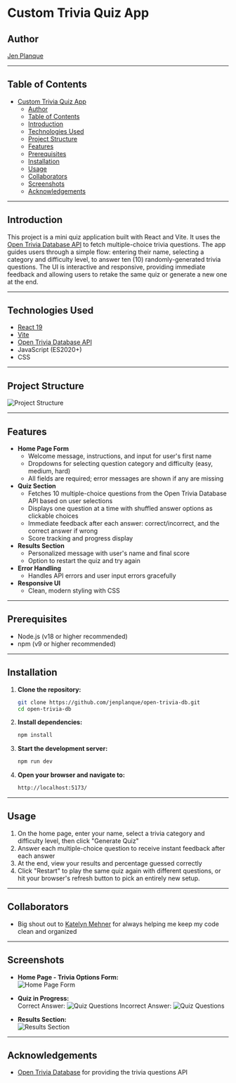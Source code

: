 # Custom Trivia Quiz App

## Author

[Jen Planque](https://github.com/jenplanque)

---

## Table of Contents

- [Custom Trivia Quiz App](#custom-trivia-quiz-app)
  - [Author](#author)
  - [Table of Contents](#table-of-contents)
  - [Introduction](#introduction)
  - [Technologies Used](#technologies-used)
  - [Project Structure](#project-structure)
  - [Features](#features)
  - [Prerequisites](#prerequisites)
  - [Installation](#installation)
  - [Usage](#usage)
  - [Collaborators](#collaborators)
  - [Screenshots](#screenshots)
  - [Acknowledgements](#acknowledgements)

---

## Introduction

This project is a mini quiz application built with React and Vite. It uses the [Open Trivia Database API](https://opentdb.com/) to fetch multiple-choice trivia questions. The app guides users through a simple flow: entering their name, selecting a category and difficulty level, to answer ten (10) randomly-generated trivia questions. The UI is interactive and responsive, providing immediate feedback and allowing users to retake the same quiz or generate a new one at the end.

---

## Technologies Used

- [React 19](https://react.dev/)
- [Vite](https://vitejs.dev/)
- [Open Trivia Database API](https://opentdb.com/)
- JavaScript (ES2020+)
- CSS

---

## Project Structure

![Project Structure](./src/archives/Project_Structure.png)

---

## Features

- **Home Page Form**
  - Welcome message, instructions, and input for user's first name
  - Dropdowns for selecting question category and difficulty (easy, medium, hard)
  - All fields are required; error messages are shown if any are missing
- **Quiz Section**
  - Fetches 10 multiple-choice questions from the Open Trivia Database API based on user selections
  - Displays one question at a time with shuffled answer options as clickable choices
  - Immediate feedback after each answer: correct/incorrect, and the correct answer if wrong
  - Score tracking and progress display
- **Results Section**
  - Personalized message with user's name and final score
  - Option to restart the quiz and try again
- **Error Handling**
  - Handles API errors and user input errors gracefully
- **Responsive UI**
  - Clean, modern styling with CSS

---

## Prerequisites

- Node.js (v18 or higher recommended)
- npm (v9 or higher recommended)

---

## Installation

1. **Clone the repository:**

   ```sh
   git clone https://github.com/jenplanque/open-trivia-db.git
   cd open-trivia-db

   ```

2. **Install dependencies:**

   ```sh
   npm install
   ```

3. **Start the development server:**

   ```sh
   npm run dev
   ```

4. **Open your browser and navigate to:**
   ```sh
   http://localhost:5173/
   ```

---

## Usage

1. On the home page, enter your name, select a trivia category and difficulty level, then click "Generate Quiz"
2. Answer each multiple-choice question to receive instant feedback after each answer
3. At the end, view your results and percentage guessed correctly
4. Click "Restart" to play the same quiz again with different questions, or hit your browser's refresh button to pick an entirely new setup.

---

## Collaborators

- Big shout out to [Katelyn Mehner](https://github.com/kmehner) for always helping me keep my code clean and organized

---

## Screenshots

- **Home Page - Trivia Options Form:**  
  ![Home Page Form](./src/archives/Homepage.png)

- **Quiz in Progress:**  
  Correct Answer:
  ![Quiz Questions](./src/archives/Correct_screenshot.png)
  Incorrect Answer:
  ![Quiz Questions](./src/archives/Incorrect_screenshot.png)

- **Results Section:**  
  ![Results Section](./src/archives/Results_screenshot.png)

---

## Acknowledgements

- [Open Trivia Database](https://opentdb.com/) for providing the trivia questions API
